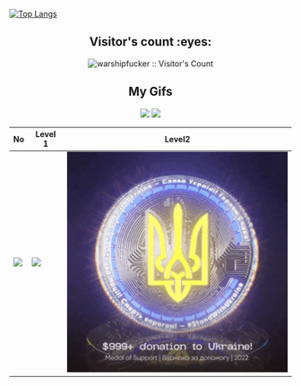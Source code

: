 [![Top Langs](https://github-readme-stats.vercel.app/api/top-langs/?username=warshipfucker&layout=compact)](https://github.com/warshipfucker/github-readme-stats)


<div align="center">
  <h2>Visitor's count :eyes:</h2>   
<img src="https://profile-counter.glitch.me/{warshipfucker}/count.svg" alt="warshipfucker :: Visitor's Count" /> 
  
  <h2> My Gifs </h2>  
<img width=400 src="https://nads.gov.ua/storage/app/uploads/public/5d5/f83/883/5d5f838831742967178515.gif">
<img width=200 src="https://upload.wikimedia.org/wikipedia/commons/thumb/9/95/Lesser_Coat_of_Arms_of_Ukraine.svg/330px-Lesser_Coat_of_Arms_of_Ukraine.svg.png?20220118191201">
  
  | No | Level 1 | Level2 |
  |----|----|----|
  | <img width=400 src="https://raw.githubusercontent.com/warshipfucker/warshipfucker/main/gifs/artifact.gif"> | <img width=400 src="https://raw.githubusercontent.com/warshipfucker/warshipfucker/main/gifs/artifact%20(1).gif"> | <img width=400 src="https://raw.githubusercontent.com/warshipfucker/warshipfucker/main/gifs/artifact%20(2).gif"> |   
</div>


